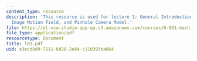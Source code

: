 ```yaml
---
content_type: resource
description: 'This resource is used for lecture 1: General Introduction, Estimating
  Image Motion Field, and Pinhole Camera Model.'
file: https://ol-ocw-studio-app-qa.s3.amazonaws.com/courses/6-801-machine-vision-fall-2004/e3ecd8d971116d202e64c110393ba664_l01.pdf
file_type: application/pdf
resourcetype: Document
title: l01.pdf
uid: e3ecd8d9-7111-6d20-2e64-c110393ba664
---
```

